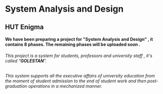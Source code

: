 # System Analysis and Design
## HUT Enigma
#### We have been preparing a project for "**System Analysis and Design**" , it contains 8 phases. The remaining phases will be uploaded soon .
###### This project is a system for students, professors and university staff , it's called "**GOLESTAN**".
###### This system supports all the executive affairs of university education from the moment of student admission to the end of student work and then post-graduation operations in a mechanized manner.
